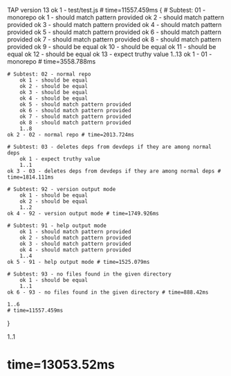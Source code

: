 TAP version 13
ok 1 - test/test.js # time=11557.459ms {
    # Subtest: 01 - monorepo
        ok 1 - should match pattern provided
        ok 2 - should match pattern provided
        ok 3 - should match pattern provided
        ok 4 - should match pattern provided
        ok 5 - should match pattern provided
        ok 6 - should match pattern provided
        ok 7 - should match pattern provided
        ok 8 - should match pattern provided
        ok 9 - should be equal
        ok 10 - should be equal
        ok 11 - should be equal
        ok 12 - should be equal
        ok 13 - expect truthy value
        1..13
    ok 1 - 01 - monorepo # time=3558.788ms
    
    # Subtest: 02 - normal repo
        ok 1 - should be equal
        ok 2 - should be equal
        ok 3 - should be equal
        ok 4 - should be equal
        ok 5 - should match pattern provided
        ok 6 - should match pattern provided
        ok 7 - should match pattern provided
        ok 8 - should match pattern provided
        1..8
    ok 2 - 02 - normal repo # time=2013.724ms
    
    # Subtest: 03 - deletes deps from devdeps if they are among normal deps
        ok 1 - expect truthy value
        1..1
    ok 3 - 03 - deletes deps from devdeps if they are among normal deps # time=1814.111ms
    
    # Subtest: 92 - version output mode
        ok 1 - should be equal
        ok 2 - should be equal
        1..2
    ok 4 - 92 - version output mode # time=1749.926ms
    
    # Subtest: 91 - help output mode
        ok 1 - should match pattern provided
        ok 2 - should match pattern provided
        ok 3 - should match pattern provided
        ok 4 - should match pattern provided
        1..4
    ok 5 - 91 - help output mode # time=1525.079ms
    
    # Subtest: 93 - no files found in the given directory
        ok 1 - should be equal
        1..1
    ok 6 - 93 - no files found in the given directory # time=888.42ms
    
    1..6
    # time=11557.459ms
}

1..1
# time=13053.52ms
